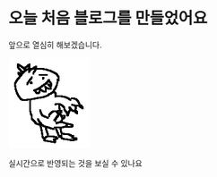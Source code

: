 # 오늘 처음 블로그를 만들었어요

앞으로 열심히 해보겠습니다.



![해치지않아요](../images/2022-08-07-first/해치지않아요-16601944978572.png)

실시간으로 반영되는 것을 보실 수 있나요
